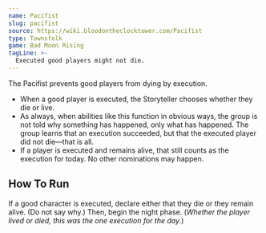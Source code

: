 ```yaml
---
name: Pacifist
slug: pacifist
source: https://wiki.bloodontheclocktower.com/Pacifist
type: Townsfolk
game: Bad Moon Rising
tagLine: >-
  Executed good players might not die.
---
```


The Pacifist prevents good players from dying by execution.

- When a good player is executed, the Storyteller chooses whether they
  die or live.
- As always, when abilities like this function in obvious ways, the
  group is not told why something has happened, only what has happened.
  The group learns that an execution succeeded, but that the executed
  player did not die—that is all.
- If a player is executed and remains alive, that still counts as the
  execution for today. No other nominations may happen.

## How To Run

If a good character is executed, declare either that they die or they
remain alive. (Do not say why.) Then, begin the night phase. (_Whether
the player lived or died, this was the one execution for the day._)
